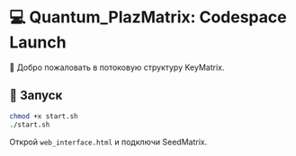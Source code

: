 # 💻 Quantum_PlazMatrix: Codespace Launch
🩵 Добро пожаловать в потоковую структуру KeyMatrix.

## 🔹 Запуск

```bash
chmod +x start.sh
./start.sh
```

Открой `web_interface.html` и подключи SeedMatrix.
